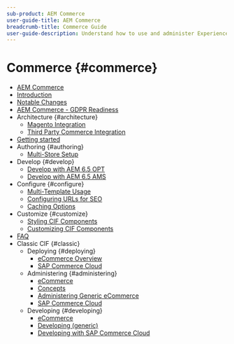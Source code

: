 ```yaml
---
sub-product: AEM Commerce
user-guide-title: AEM Commerce
breadcrumb-title: Commerce Guide
user-guide-description: Understand how to use and administer Experience Manager Commerce as a Cloud Service.
---
```


# Commerce {#commerce}

+ [AEM Commerce](/help/commerce/home.md)
+ [Introduction](/help/commerce/cif/overview.md)
+ [Notable Changes](/help/commerce/cif/changes.md)
+ [AEM Commerce - GDPR Readiness](https://experienceleague.adobe.com/docs/experience-manager-65/administering/ecommerce/gdpr-compliance-commerce.html)
+ Architecture {#architecture}
  + [Magento Integration](/help/commerce/cif/magento.md)
  + [Third Party Commerce Integration](/help/commerce/cif/third-party-commerce.md)
+ [Getting started](/help/commerce/cif/getting-started.md)
+ Authoring {#authoring}
    + [Multi-Store Setup](/help/commerce/cif/multi-store-setup.md)
+ Develop {#develop}
    + [Develop with AEM 6.5 OPT](/help/commerce/cif/develop-opt.md)
    + [Develop with AEM 6.5 AMS](/help/commerce/cif/develop-ams.md)
+ Configure {#configure}
    + [Multi-Template Usage](/help/commerce/cif/config-multi-template-usage.md)
    + [Configuring URLs for SEO](/help/commerce/cif/config-advanced-url.md)
    + [Caching Options](/help/commerce/cif/config-caching.md)
+ Customize {#customize}
    + [Styling CIF Components](/help/commerce/cif/dev-style-cif-component.md)
    + [Customizing CIF Components](/help/commerce/cif/dev-customize-cif-components.md)
+ [FAQ](/help/commerce/cif/faq.md)
+ Classic CIF {#classic}
    + Deploying {#deploying}
        + [eCommerce Overview](/help/commerce/cif-classic/deploying/ecommerce.md)
        + [SAP Commerce Cloud](/help/commerce/cif-classic/deploying/sap-commerce-cloud.md)
    + Administering {#administering}
        + [eCommerce](/help/commerce/cif-classic/administering/ecommerce.md)
        + [Concepts](/help/commerce/cif-classic/administering/concepts.md)
        + [Administering Generic eCommerce](/help/commerce/cif-classic/administering/generic.md)
        + [SAP Commerce Cloud](/help/commerce/cif-classic/administering/sap-commerce-cloud.md)  
    + Developing {#developing}
        + [eCommerce](/help/commerce/cif-classic/developing/ecommerce.md)
        + [Developing (generic)](/help/commerce/cif-classic/developing/generic.md)
        + [Developing with SAP Commerce Cloud](/help/commerce/cif-classic/developing/sap-commerce-cloud.md)
